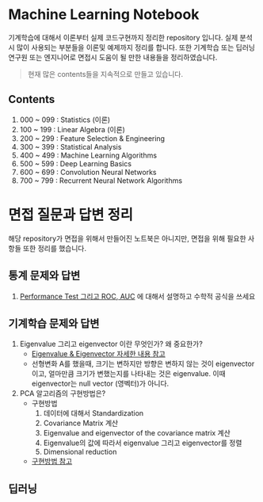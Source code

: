 # Machine Learning Notebook
기계학습에 대해서 이론부터 실제 코드구현까지 정리한 repository 입니다.
실제 분석시 많이 사용되는 부분들을 이론및 예제까지 정리를 합니다. 
또한 기계학습 또는 딥러닝 연구원 또는 엔지니어로 면접시 도움이 될 만한 내용들을 정리하였습니다. 

> 현재 많은 contents들을 지속적으로 만들고 있습니다. 



## Contents

1. 000 ~ 099 : Statistics (이론)
2. 100 ~ 199 : Linear Algebra (이론)
3. 200 ~ 299 : Feature Selection & Engineering 
4. 300 ~ 399 : Statistical Analysis
5. 400 ~ 499 : Machine Learning Algorithms
6. 500 ~ 599 : Deep Learning Basics
7. 600 ~ 699 : Convolution Neural Networks
8. 700 ~ 799 : Recurrent Neural Network Algorithms



# 면접 질문과 답변 정리

해당 repository가 면접을 위해서 만들어진 노트북은 아니지만, 면접을 위해 필요한 사항들 또한 정리를 했습니다. 

## 통계 문제와 답변

1. [Performance Test 그리고 ROC, AUC](blob/master/001%20Performance%20Test%20(ROC%2C%20AUC%2C%20Confusion%20Matrix)/performance%20test.ipynb) 에 대해서 설명하고 수학적 공식을 쓰세요



## 기계학습 문제와 답변

1. Eigenvalue 그리고 eigenvector 이란 무엇인가? 왜 중요한가?
   - [Eigenvalue & Eigenvector 자세한 내용 참고](blob/master/170%20Eigenvalue%20and%20Eigenvector/Eigenvalue%20and%20Eigenvector.ipynb)
   - 선형변화 A를 했을때, 크기는 변하지만 방향은 변하지 않는 것이 eigenvector이고, 얼마만큼 크기가 변했는지를 나타내는 것은 eigenvalue. 이때 eigenvector는 null vector (영벡터)가 아니다.
2. PCA 알고리즘의 구현방법은?
   - 구현방법
     1. 데이터에 대해서 Standardization
     2. Covariance Matrix 계산
     3. Eigenvalue and eigenvector of the covariance matrix 계산
     4. Eigenvalue의 값에 따라서 eigenvalue 그리고 eigenvector를 정렬
     5. Dimensional reduction
   - [구현방법 참고](blob/master/210%20Principle%20Component%20Analysis%20(PCA)/Extracting%20PCA.ipynb)



## 딥러닝

